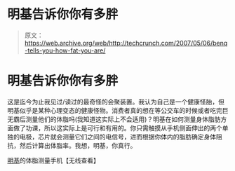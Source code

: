 # 明基告诉你你有多胖

> 原文：<https://web.archive.org/web/http://techcrunch.com/2007/05/06/benq-tells-you-how-fat-you-are/>

# 明基告诉你你有多胖

这是迄今为止我见过/读过的最奇怪的会聚装置。我认为自己是一个健康怪胎，但明基似乎是某种心理变态的健康怪物。消费者真的想在等公交车的时候或者吃完巨无霸后测量他们的体脂吗(我知道这实际上不会适用)？明基在如何测量身体脂肪方面做了功课，所以这实际上是可行和有用的。你只需触摸从手机侧面伸出的两个单独的电极，芯片就会测量它们之间的电信号，进而根据你体内的脂肪确定身体阻抗，然后计算出体脂率。我想，明基，你真行。

[明基](https://web.archive.org/web/20130628155055/http://www.unwiredview.com/2007/05/03/body-fat-measuring-phone-from-benq/)的体脂测量手机【无线查看】